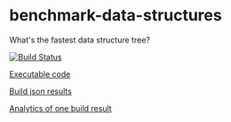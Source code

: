 # benchmark-data-structures

What's the fastest data structure tree?

[![Build Status](https://travis-ci.org/evolvator/benchmark-data-structures.svg?branch=master)](https://travis-ci.org/evolvator/benchmark-data-structures)

[Executable code](https://github.com/evolvator/benchmark-data-structures/tree/code)

[Build json results](https://github.com/evolvator/benchmark-data-structures/tree/results)

[Analytics of one build result](https://evolvator.github.io/table-viewer/#/{%22path%22%3A%22https%3A%2F%2Fraw.githubusercontent.com%2Fevolvator%2Fbenchmark-data-structures%2Fresults%2Flast.json%22%2C%22columns%22%3A[{%22id%22%3A%22os%22}%2C{%22id%22%3A%22build%22%2C%22disabled%22%3Atrue}%2C{%22id%22%3A%22job%22%2C%22disabled%22%3Atrue}%2C{%22id%22%3A%22platform%22}%2C{%22id%22%3A%22version%22}%2C{%22id%22%3A%22layout%22%2C%22disabled%22%3Atrue}%2C{%22id%22%3A%22suite%22}%2C{%22id%22%3A%22benchmark%22}%2C{%22id%22%3A%22speed%22}%2C{%22id%22%3A%22distortion%22%2C%22disabled%22%3Atrue}%2C{%22id%22%3A%22sampled%22}%2C{%22id%22%3A%22percent%22}]%2C%22filtered%22%3A[{%22id%22%3A%22version%22%2C%22list%22%3A[]%2C%22type%22%3A0%2C%22regexp%22%3A%22^10.%22}%2C{%22id%22%3A%22suite%22%2C%22list%22%3A[]%2C%22type%22%3A0%2C%22regexp%22%3A%22(x4096|x512|x32|x2)%22}%2C{%22id%22%3A%22os%22%2C%22list%22%3A[%22Darwin%2064-bit%22]%2C%22type%22%3A0%2C%22regexp%22%3A%22%22}]%2C%22sorted%22%3A[{%22id%22%3A%22os%22%2C%22desc%22%3Afalse}%2C{%22id%22%3A%22platform%22%2C%22desc%22%3Afalse}%2C{%22id%22%3A%22version%22%2C%22desc%22%3Atrue}%2C{%22id%22%3A%22suite%22%2C%22desc%22%3Atrue}%2C{%22id%22%3A%22percent%22%2C%22desc%22%3Atrue}]%2C%22page%22%3A0%2C%22pageSize%22%3A50})
